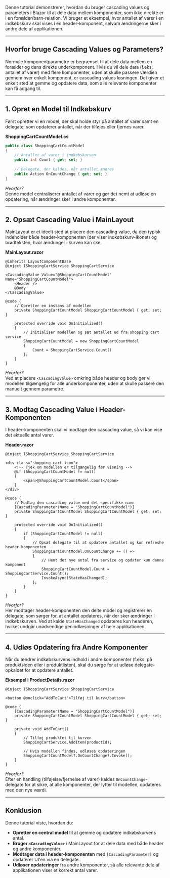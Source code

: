 
Denne tutorial demonstrerer, hvordan du bruger cascading values og parameters i Blazor til at dele data mellem komponenter, som ikke direkte er i en forælder/barn-relation. Vi bruger et eksempel, hvor antallet af varer i en indkøbskurv skal vises i en header-komponent, selvom ændringerne sker i andre dele af applikationen.

---

## Hvorfor bruge Cascading Values og Parameters?

Normale komponentparametre er begrænset til at dele data mellem en forælder og dens direkte underkomponent. Hvis du vil dele data (f.eks. antallet af varer) med flere komponenter, uden at skulle passere værdien gennem hver enkelt komponent, er cascading values løsningen. Det giver et enkelt sted at gemme og opdatere data, som alle relevante komponenter kan få adgang til.

---

## 1. Opret en Model til Indkøbskurv
Først opretter vi en model, der skal holde styr på antallet af varer samt en delegate, som opdaterer antallet, når der tilføjes eller fjernes varer.

**ShoppingCartCountModel.cs**
```csharp
public class ShoppingCartCountModel
{
    // Antallet af varer i indkøbskurven
    public int Count { get; set; }
    
    // Delegate, der kaldes, når antallet ændres
    public Action OnCountChange { get; set; }
}
```
_Hvorfor?_  
Denne model centraliserer antallet af varer og gør det nemt at udløse en opdatering, når ændringer sker i andre komponenter.

---

## 2. Opsæt Cascading Value i MainLayout
MainLayout er et ideelt sted at placere den cascading value, da den typisk indeholder både header-komponenten (der viser indkøbskurv-ikonet) og brødteksten, hvor ændringer i kurven kan ske.

**MainLayout.razor**
```razor
@inherits LayoutComponentBase
@inject IShoppingCartService ShoppingCartService

<CascadingValue Value="@ShoppingCartCountModel" Name="ShoppingCartCountModel">
    <Header />
    @Body
</CascadingValue>

@code {
    // Opretter en instans af modellen
    private ShoppingCartCountModel ShoppingCartCountModel { get; set; }

    protected override void OnInitialized()
    {
        // Initialiser modellen og sæt antallet ud fra shopping cart service
        ShoppingCartCountModel = new ShoppingCartCountModel
        {
            Count = ShoppingCartService.Count()
        };
    }
}
```
_Hvorfor?_  
Ved at placere `<CascadingValue>` omkring både header og body gør vi modellen tilgængelig for 
alle underkomponenter, uden at skulle passere den manuelt gennem parametre.

---

## 3. Modtag Cascading Value i Header-Komponenten
I header-komponenten skal vi modtage den cascading value, så vi kan vise det aktuelle antal varer.

**Header.razor**
```razor
@inject IShoppingCartService ShoppingCartService

<div class="shopping-cart-icon">
    <!-- Tjek om modellen er tilgængelig før visning -->
    @if (ShoppingCartCountModel != null)
    {
        <span>@ShoppingCartCountModel.Count</span>
    }
</div>

@code {
    // Modtag den cascading value med det specifikke navn
    [CascadingParameter(Name = "ShoppingCartCountModel")]
    private ShoppingCartCountModel ShoppingCartCountModel { get; set; }

    protected override void OnInitialized()
    {
        if (ShoppingCartCountModel != null)
        {
            // Opsæt delegate til at opdatere antallet og kun refreshe header-komponenten
            ShoppingCartCountModel.OnCountChange += () =>
            {
                // Hent det nye antal fra service og opdater kun denne komponent
                ShoppingCartCountModel.Count = ShoppingCartService.Count();
                InvokeAsync(StateHasChanged);
            };
        }
    }
}
```
_Hvorfor?_  
Her modtager header-komponenten den delte model og registrerer en delegate, som sørger for, at antallet opdateres, når der sker ændringer i indkøbskurven. Ved at kalde `StateHasChanged` opdateres kun headeren, hvilket undgår unødvendige genindlæsninger af hele applikationen.

---

## 4. Udløs Opdatering fra Andre Komponenter
Når du ændrer indkøbskurvens indhold i andre komponenter (f.eks. på produktsiden eller i produktlisten), skal du sørge for at udløse delegate-opkaldet for at opdatere antallet.

**Eksempel i ProductDetails.razor**
```razor
@inject IShoppingCartService ShoppingCartService

<button @onclick="AddToCart">Tilføj til kurv</button>

@code {
    [CascadingParameter(Name = "ShoppingCartCountModel")]
    private ShoppingCartCountModel ShoppingCartCountModel { get; set; }

    private void AddToCart()
    {
        // Tilføj produktet til kurven
        ShoppingCartService.AddItem(productId);

        // Hvis modellen findes, udløses opdateringen
        ShoppingCartCountModel?.OnCountChange?.Invoke();
    }
}
```
_Hvorfor?_  
Efter en handling (tilføjelse/fjernelse af varer) kaldes `OnCountChange`-delegate for at sikre, at alle komponenter, der lytter til modellen, opdateres med den nye værdi.

---

## Konklusion
Denne tutorial viste, hvordan du:

- **Opretter en central model** til at gemme og opdatere indkøbskurvens antal.
- **Bruger `<CascadingValue>`** i MainLayout for at dele data med både header og andre komponenter.
- **Modtager data i header-komponenten** med `[CascadingParameter]` og opdaterer UI'en via en delegate.
- **Udløser opdateringer** fra andre komponenter, så alle relevante dele af applikationen viser et korrekt antal varer.